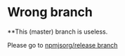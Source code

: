 # Wrong branch

**This (master) branch is useless.

Please go to [npmjsorg/release branch](https://github.com/softwarecreations/mongo-hacker/tree/npmjsorg/release)
